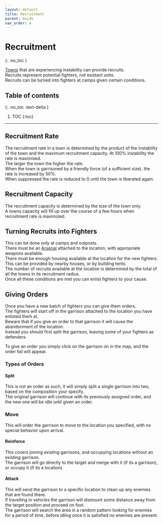 ```yaml
---
layout: default
title: Recruitment
parent: Guide
nav_order: 4
---
```


# Recruitment
{: .no_toc }

[Towns](towns) that are experiencing instability can provide recruits.  
Recruits represent potential fighters, not existant units.  
Recruits can be turned into fighters at camps given certain conditions.  

## Table of contents
{: .no_toc .text-delta }

1. TOC
{:toc}

---

## Recruitment Rate

The recruitment rate in a town is determined by the product of the instability of the town and the maximum recruitment capacity.
At 100% instability the rate is maximised.  
The larger the town the higher the rate.  
When the town is garrisoned by a friendly force (of a sufficient size), the rate is increased by 50%.  
When suppressed the rate is reduced to 0 until the town is liberated again.  

## Recruitment Capacity

The recruitment capacity is determined by the size of the town only.  
A towns capacity will fill up over the course of a few hours when recruitment rate is maximized.  

## Turning Recruits into Fighters

This can be done only at camps and outposts.  
There must be an [Arsenal](arsenal) attached to the location, with appropriate weapons available.  
There must be enough housing available at the location for the new fighters. This can be provided by nearby houses, or by building tents.  
The number of recruits available at the location is determined by the total of all the towns in its recruitment radius.  
Once all these conditions are met you can enlist fighters to your cause.  

## Giving Orders

Once you have a new batch of fighters you can give them orders.  
The fighters will start off in the garrison attached to the location you have enlisted them at.  
Beware that if you give an order to that garrison it will cause the abandonment of the location.  
Instead you should first split the garrison, leaving some of your fighters as defenders.  

To give an order you simply click on the garrison on in the map, and the order list will appear.  

### Types of Orders

#### Split
This is not an order as such, it will simply split a single garrison into two, based on the composition your specify.  
The original garrison will continue with its previously assigned order, and the new one will be idle until given an order.  

### Move
This will order the garrison to move to the location you specified, with no special behavior upon arrival.

#### Reinforce
This covers joining existing garrisons, and occupying locations without an existing garrison.  
The garrison will go directly to the target and merge with it (if its a garrison), or occupy it (if its a location).  

#### Attack
This will send the garrison to a specific location to clean up any enemies that are found there.  
If travelling in vehicles the garrison will dismount some distance away from the target position and proceed on foot.  
The garrison will search the area in a random pattern looking for enemies for a period of time, before idling once it is satisfied no enemies are present.  
